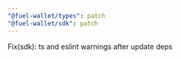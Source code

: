 ```yaml
---
"@fuel-wallet/types": patch
"@fuel-wallet/sdk": patch
---
```


Fix(sdk): ts and eslint warnings after update deps
